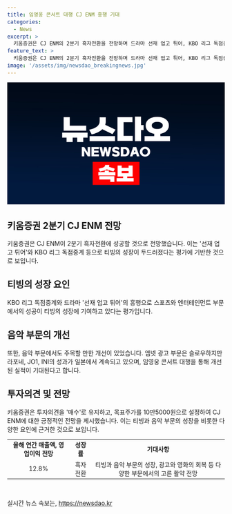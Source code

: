 ```yaml
---
title: 임영웅 콘서트 대행 CJ ENM 흥행 기대
categories:
  - News
excerpt: >
  키움증권은 CJ ENM의 2분기 흑자전환을 전망하며 드라마 선재 업고 튀어, KBO 리그 독점중계 등으로 티빙의 성장을 기대하고 있다. 미국 피프스시즌 드라마 딜리버리 2편과 음악 부문의 개선으로 실적이 개선될 것으로 전망되며, 커머스 및 음악 부문에서의 수익성 확보가 기대된다. 전체적으로 연간 매출액과 영업이익이 성장하고 흑자전환할 것으로 예상되며, 하반기에는 실적이 더 개선될 것으로 전망되었다.
feature_text: >
  키움증권은 CJ ENM의 2분기 흑자전환을 전망하며 드라마 선재 업고 튀어, KBO 리그 독점중계 등으로 티빙의 성장을 기대하고 있다. 미국 피프스시즌 드라마 딜리버리 2편과 음악 부문의 개선으로 실적이 개선될 것으로 전망되며, 커머스 및 음악 부문에서의 수익성 확보가 기대된다. 전체적으로 연간 매출액과 영업이익이 성장하고 흑자전환할 것으로 예상되며, 하반기에는 실적이 더 개선될 것으로 전망되었다.
image: '/assets/img/newsdao_breakingnews.jpg'
---
```


<p><img src="/assets/img/newsdao_breakingnews.jpg" alt="flaretime 속보" /></p>

<h2 data-ke-size="size26">키움증권 2분기 CJ ENM 전망</h2>

<p data-ke-size="size16">키움증권은 CJ ENM이 2분기 흑자전환에 성공할 것으로 전망했습니다. 이는 '선재 업고 튀어'와 KBO 리그 독점중계 등으로 티빙의 성장이 두드러졌다는 평가에 기반한 것으로 보입니다.</p>

<h2 data-ke-size="size24">티빙의 성장 요인</h2>

<p data-ke-size="size16">KBO 리그 독점중계와 드라마 '선재 업고 튀어'의 흥행으로 스포츠와 엔터테인먼트 부문에서의 성공이 티빙의 성장에 기여하고 있다는 평가입니다.</p>

<h2 data-ke-size="size24">음악 부문의 개선</h2>

<p data-ke-size="size16">또한, 음악 부문에서도 주목할 만한 개선이 있었습니다. 엠넷 광고 부문은 슬로우하지만 라포네, JO1, INI의 성과가 일본에서 계속되고 있으며, 임영웅 콘서트 대행을 통해 개선된 실적이 기대된다고 합니다.</p>

<h2 data-ke-size="size24">투자의견 및 전망</h2>

<p data-ke-size="size16">키움증권은 투자의견을 '매수'로 유지하고, 목표주가를 10만5000원으로 설정하여 CJ ENM에 대한 긍정적인 전망을 제시했습니다. 이는 티빙과 음악 부문의 성장을 비롯한 다양한 요인에 근거한 것으로 보입니다.</p>

<table>
    <tr>
        <td style="text-align: center; height: 17px;"><b>올해 연간 매출액, 영업이익 전망</b></td>
        <td style="text-align: center; height: 17px;"><b>성장률</b></td>
        <td style="text-align: center; height: 17px;"><b>기대사항</b></td>
    </tr>
    <tr>
        <td style="text-align: center; height: 17px;">12.8%</td>
        <td style="text-align: center; height: 17px;">흑자전환</td>
        <td style="text-align: center; height: 17px;">티빙과 음악 부문의 성장, 광고와 영화의 회복 등 다양한 부문에서의 고른 활약 전망</td>
    </tr>
</table>

<p data-ke-size="size16">&nbsp;</p>
실시간 뉴스 속보는, <a href="https://newsdao.kr" rel="dofollow">https://newsdao.kr</a>


